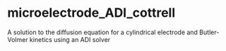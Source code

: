 # microelectrode_ADI_cottrell
A solution to the diffusion equation for a cylindrical electrode and Butler-Volmer kinetics using an ADI solver
